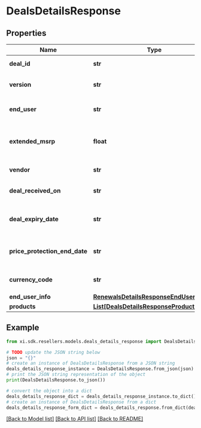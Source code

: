 # DealsDetailsResponse


## Properties

Name | Type | Description | Notes
------------ | ------------- | ------------- | -------------
**deal_id** | **str** | Deal/Special bid number. | [optional] 
**version** | **str** | Most recent version number of the deal. | [optional] 
**end_user** | **str** | The end user/customer&#39;s name. | [optional] 
**extended_msrp** | **float** | Extended MSRP - Manufacturer Suggested Retail Price X Quantity. | [optional] 
**vendor** | **str** | The vendor&#39;s name. | [optional] 
**deal_received_on** | **str** | The date on which the deal starts. | [optional] 
**deal_expiry_date** | **str** | Expiration date of the deal/Special bid. | [optional] 
**price_protection_end_date** | **str** | The date on which the price protection will end. | [optional] 
**currency_code** | **str** | Country specific currency code. | [optional] 
**end_user_info** | [**RenewalsDetailsResponseEndUserInfo**](RenewalsDetailsResponseEndUserInfo.md) |  | [optional] 
**products** | [**List[DealsDetailsResponseProductsInner]**](DealsDetailsResponseProductsInner.md) |  | [optional] 

## Example

```python
from xi.sdk.resellers.models.deals_details_response import DealsDetailsResponse

# TODO update the JSON string below
json = "{}"
# create an instance of DealsDetailsResponse from a JSON string
deals_details_response_instance = DealsDetailsResponse.from_json(json)
# print the JSON string representation of the object
print(DealsDetailsResponse.to_json())

# convert the object into a dict
deals_details_response_dict = deals_details_response_instance.to_dict()
# create an instance of DealsDetailsResponse from a dict
deals_details_response_form_dict = deals_details_response.from_dict(deals_details_response_dict)
```
[[Back to Model list]](../README.md#documentation-for-models) [[Back to API list]](../README.md#documentation-for-api-endpoints) [[Back to README]](../README.md)


